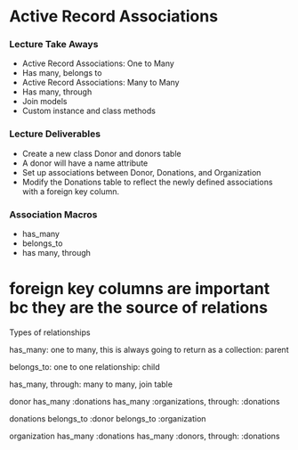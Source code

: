 # Active Record Associations

### Lecture Take Aways

- Active Record Associations: One to Many
- Has many, belongs to
- Active Record Associations: Many to Many
- Has many, through
- Join models
- Custom instance and class methods 

### Lecture Deliverables

- Create a new class Donor and donors table
- A donor will have a name attribute
- Set up associations between Donor, Donations, and Organization
- Modify the Donations table to reflect the newly defined associations with a foreign key column.

### Association Macros 
- has_many
- belongs_to
- has many, through 

# foreign key columns are important bc they are the source of relations



Types of relationships 

has_many: one to many, this is always going to return as a collection: parent

belongs_to: one to one relationship: child 

has_many, through: many to many, join table


donor 
  has_many :donations
  has_many :organizations, through: :donations 


donations
  belongs_to :donor 
  belongs_to :organization 

organization 
  has_many :donations 
  has_many :donors, through: :donations 
